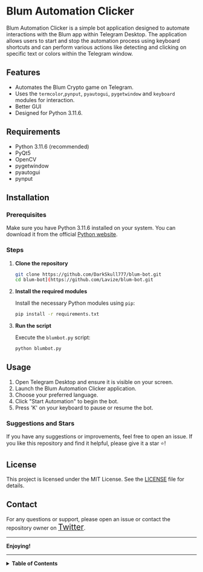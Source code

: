 # Blum Automation Clicker
Blum Automation Clicker is a simple bot application designed to automate interactions with the Blum app within Telegram Desktop. The application allows users to start and stop the automation process using keyboard shortcuts and can perform various actions like detecting and clicking on specific text or colors within the Telegram window.

## Features

- Automates the Blum Crypto game on Telegram.
- Uses the `termcolor`,`pynput`, `pyautogui`, `pygetwindow` and `keyboard` modules for interaction.
- Better GUI
- Designed for Python 3.11.6.

## Requirements

- Python 3.11.6 (recommended)
- PyQt5
- OpenCV
- pygetwindow
- pyautogui
- pynput

## Installation

### Prerequisites

Make sure you have Python 3.11.6 installed on your system. You can download it from the official [Python website](https://www.python.org/downloads/release/python-3116/).

### Steps

1. **Clone the repository**

    ```sh
    git clone https://github.com/DarkSkull777/blum-bot.git
    cd blum-bot](https://github.com/Lavize/blum-bot.git
    ```

2. **Install the required modules**

    Install the necessary Python modules using `pip`:
      ```sh
    pip install -r requirements.txt
    ```

3. **Run the script**

    Execute the `blumbot.py` script:
    ```sh
    python blumbot.py
    ```
## Usage

1. Open Telegram Desktop and ensure it is visible on your screen.
2. Launch the Blum Automation Clicker application.
3. Choose your preferred language.
4. Click "Start Automation" to begin the bot.
5. Press 'K' on your keyboard to pause or resume the bot.

### Suggestions and Stars

If you have any suggestions or improvements, feel free to open an issue. If you like this repository and find it helpful, please give it a star ⭐!

## License

This project is licensed under the MIT License. See the [LICENSE](LICENSE) file for details.

## Contact

For any questions or support, please open an issue or contact the repository owner on [<span style="font-size:1.5em;">Twitter</span>](https://x.com/Lavize0x).

---

**Enjoying!**

---

<details>
<summary><strong>Table of Contents</strong></summary>

1. [Features](#features)
2. [Requirements](#requirements)
3. [Installation](#installation)
4. [Download](#Download)
5. [Usage](#usage)
6. [Contributing](#contributing)
7. [License](#license)
8. [Contact](#contact)

</details>
